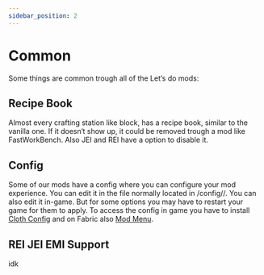 ```yaml
---
sidebar_position: 2
---
```


# Common

Some things are common trough all of the Let‘s do mods:

## Recipe Book

Almost every crafting station like block, has a recipe book, similar to the vanilla one. If it doesn‘t show up, it could be removed trough a mod like FastWorkBench. Also JEI and REI have a option to disable it.


## Config

Some of our mods have a config where you can configure your mod experience.
You can edit it in the file normally located in <minecraft instance folder>/config/<modid>/.
You can also edit it in-game. But for some options you may have to restart your game for them to apply. To access the config in game you have to install [Cloth Config](https://modrinth.com/mod/cloth-config) and on Fabric also [Mod Menu](https://modrinth.com/mod/modmenu).

## REI JEI EMI Support

idk